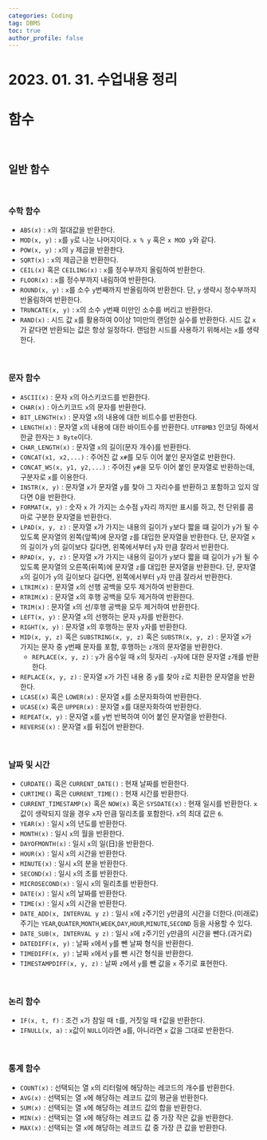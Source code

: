 ```yaml
---
categories: Coding	
tag: DBMS
toc: true
author_profile: false
---
```


# 2023. 01. 31. 수업내용 정리

# 함수
<br>

## 일반 함수
<br>

### 수학 함수 
* `ABS(x)` : `x`의 절대값을 반환한다.
* `MOD(x, y)` : `x`를 `y`로 나눈 나머지이다. `x % y` 혹은 `x MOD y`와 같다. 
* `POW(x, y)` : `x`의 `y` 제곱을 반환한다.
* `SQRT(x)` : `x`의 제곱근을 반환한다.
* `CEIL(x)` 혹은 `CEILING(x)` : `x`를 정수부까지 올림하여 반환한다. 
* `FLOOR(x)` : `x`를 정수부까지 내림하여 반환한다.
* `ROUND(x, y)` : `x`를 소수 `y`번째까지 반올림하여 반환한다. 단, `y` 생략시 정수부까지 반올림하여 반환한다.
* `TRUNCATE(x, y)` : `x`의 소수 `y`번째 미만인 소수를 버리고 반환한다. 
* `RAND(x)` : 시드 값 `x`를 활용하여 0이상 1미만의 랜덤한 실수를 반환한다. 시드 값 `x`가 같다면 반환되는 값은 항상 일정하다. 랜덤한 시드를 사용하기 위해서는 `x`를 생략한다. 

<br>

### 문자 함수
* `ASCII(x)` : 문자 `x`의 아스키코드를 반환한다. 
* `CHAR(x)` : 아스키코드 `x`의 문자를 반환한다. 
* `BIT_LENGTH(x)` : 문자열 `x`의 내용에 대한 비트수를 반환한다.
* `LENGTH(x)` : 문자열 `x`의 내용에 대한 바이트수를 반환한다. `UTF8MB3` 인코딩 하에서 한글 한자는 `3 Byte`이다. 
* `CHAR_LENGTH(x)` : 문자열 `x`의 길이(문자 개수)를 반환한다. 
* `CONCAT(x1, x2,...)` : 주어진 값 `x#`를 모두 이어 붙인 문자열로 반환한다.
* `CONCAT_WS(x, y1, y2,...)` : 주어진 `y#`을 모두 이어 붙인 문자열로 반환하는데, 구분자로 `x`를 이용한다. 
* `INSTR(x, y)` : 문자열 `x`가 문자열 `y`를 찾아 그 자리수를 반환하고 포함하고 있지 않다면 0을 반환한다. 
* `FORMAT(x, y)` : 숫자 `x` 가 가지는 소수점 `y`자리 까지만 표시를 하고, 천 단위를 콤마로 구분한 문자열을 반환한다. 
* `LPAD(x, y, z)` : 문자열 `x`가 가지는 내용의 길이가 `y`보다 짧을 떄 길이가 `y`가 될 수 있도록 문자열의 왼쪽(앞쪽)에 문자열 `z`를 대입한 문자열을 반환한다. 단, 문자열 `x`의 길이가 `y`의 길이보다 길다면, 왼쪽에서부터 `y`자 만큼 잘라서 반환한다.
* `RPAD(x, y, z)` : 문자열 `x`가 가지는 내용의 길이가 `y`보다 짧을 떄 길이가 `y`가 될 수 있도록 문자열의 오른쪽(뒤쪽)에 문자열 `z`를 대입한 문자열을 반환한다. 단, 문자열 `x`의 길이가 `y`의 길이보다 길다면, 왼쪽에서부터 `y`자 만큼 잘라서 반환한다.
* `LTRIM(x)` : 문자열 `x`의 선행 공백을 모두 제거하여 반환한다. 
* `RTRIM(x)` : 문자열 `x`의 후행 공백을 모두 제거하여 반환한다. 
* `TRIM(x)` : 문자열 `x`의 선/후행 공백을 모두 제거하여 반환한다. 
* `LEFT(x, y)` : 문자열 `x`의 선행하는 문자 `y`자를 반환한다. 
* `RIGHT(x, y)` : 문자열 `x`의 후행하는 문자 `y`자를 반환한다. 
* `MID(x, y, z)` 혹은 `SUBSTRING(x, y, z)` 혹은 `SUBSTR(x, y, z)` : 문자열 `x`가 가지는 문자 중 `y`번째 문자를 포함, 후행하는 `z`개의 문자열을 반환한다. 
  * `REPLACE(x, y, z)` : `y`가 음수일 때 `x`의 뒷자리 `-y`자에 대한 문자열 `z`개를 반환한다. 
* `REPLACE(x, y, z)` :  문자열 `x`가 가진 내용 중 `y`를 찾아 `z`로 치환한 문자열을 반환한다.
* `LCASE(x)` 혹은 `LOWER(x)` : 문자열 `x`를 소문자화하여 반환한다. 
* `UCASE(x)` 혹은 `UPPER(x)` : 문자열 `x`를 대문자화하여 반환한다.
* `REPEAT(x, y)` : 문자열 `x`를 `y`번 반복하여 이어 붙인 문자열을 반환한다. 
* `REVERSE(x)` : 문자열 `x`를 뒤집어 반환한다. 

<br>

### 날짜 및 시간
* `CURDATE()` 혹은 `CURRENT_DATE()` : 현재 날짜를 반환한다.  
* `CURTIME()` 혹은 `CURRENT_TIME()` : 현재 시간를 반환한다.
* `CURRENT_TIMESTAMP(x)` 혹은 `NOW(x)` 혹은 `SYSDATE(x)` : 현재 일시를 반환한다. `x` 값이 생략되지 않을 경우 `x`자 만큼 밀리초를 포함한다.  `x`의 최대 값은 `6`.
* `YEAR(x)` : 일시 `x`의 년도를 반환한다. 
* `MONTH(x)` : 일시 `x`의 월을 반환한다. 
* `DAYOFMONTH(x)` : 일시 `x`의 일(日)을 반환한다.
* `HOUR(x)` : 일시 `x`의 시간을 반환한다.
* `MINUTE(x)` : 일시 `x`의 분을 반환한다.
* `SECOND(x)` : 일시 `x`의 초를 반환한다.
* `MICROSECOND(x)` : 일시 `x`의 밀리초를 반환한다.
* `DATE(x)` : 일시 `x`의 날짜를 반환한다. 
* `TIME(x)` : 일시 `x`의 시간을 반환한다. 
* `DATE_ADD(x, INTERVAL y z)` : 일시 `x`에 `z`주기인 `y`만큼의 시간을 더한다.(미래로) 주기는 `YEAR`,`QUATER`,`MONTH`,`WEEK`,`DAY`,`HOUR`,`MINUTE`,`SECOND` 등을 사용할 수 있다. 
* `DATE_SUB(x, INTERVAL y z)` : 일시 `x`에 `z`주기인 `y`만큼의 시간을 뺀다.(과거로)
* `DATEDIFF(x, y)` : 날짜 `x`에서 `y`를 뺀 날짜 형식을 반환한다.
* `TIMEDIFF(x, y)` : 날짜 `x`에서 `y`를 뺀 시간 형식을 반환한다. 
* `TIMESTAMPDIFF(x, y, z)` : 날짜 `z`에서 `y`를 뺀 값을 `x` 주기로 표현한다. 

<br>

### 논리 함수
* `IF(x, t, f)` : 조건 `x`가 참일 때 `t`를, 거짓일 때 `f`값을 반환한다. 
* `IFNULL(x, a)` : `x`값이 `NULL`이라면 `a`를, 아니라면 `x` 값을 그대로 반환한다. 

<br>

### 통계 함수
* `COUNT(x)` : 선택되는 열 `x`의 리터럴에 해당하는 레코드의 개수를 반환한다.
* `AVG(x)` : 선택되는 열 `x`에 해당하는 레코드 값의 평균을 반환한다. 
* `SUM(x)` : 선택되는 열 `x`에 해당하는 레코드 값의 합을 반환한다.
* `MIN(x)` : 선택되는 열 `x`에 해당하는 레코드 값 중 가장 작은 값을 반환한다.
* `MAX(x)` : 선택되는 열 `x`에 해당하는 레코드 값 중 가장 큰 값을 반환한다.


<br>
<br>
<br>
<br>
<br>
<br>
<br>

